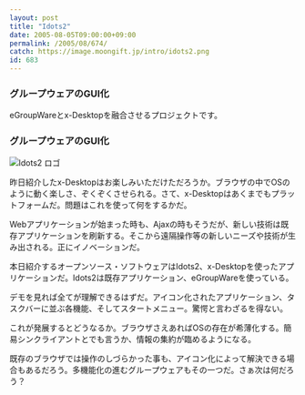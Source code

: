 ```yaml
---
layout: post
title: "Idots2"
date: 2005-08-05T09:00:00+09:00
permalink: /2005/08/674/
catch: https://image.moongift.jp/intro/idots2.png
id: 683
---
```

### グループウェアのGUI化
  
eGroupWareとx-Desktopを融合させるプロジェクトです。  
<!--more-->  

### グループウェアのGUI化
  

![Idots2 ロゴ](https://image.moongift.jp/intro/idots2.png "Idots2 ロゴ")

  

昨日紹介したx-Desktopはお楽しみいただけただろうか。ブラウザの中でOSのように動く楽しさ、ぞくぞくさせられる。さて、x-Desktopはあくまでもプラットフォームだ。問題はこれを使って何をするかだ。

  

Webアプリケーションが始まった時も、Ajaxの時もそうだが、新しい技術は既存アプリケーションを刷新する。そこから遠隔操作等の新しいニーズや技術が生み出される。正にイノベーションだ。

  

本日紹介するオープンソース・ソフトウェアはIdots2、x-Desktopを使ったアプリケーションだ。Idots2は既存アプリケーション、eGroupWareを使っている。

  

デモを見れば全てが理解できるはずだ。アイコン化されたアプリケーション、タスクバーに並ぶ各機能、そしてスタートメニュー。驚愕と言わざるを得ない。

  

これが発展するとどうなるか。ブラウザさえあればOSの存在が希薄化する。簡易シンクライアントとでも言うか、情報の集約が臨めるようになる。

  

既存のブラウザでは操作のしづらかった事も、アイコン化によって解決できる場合もあるだろう。多機能化の進むグループウェアもその一つだ。さぁ次は何だろう？

